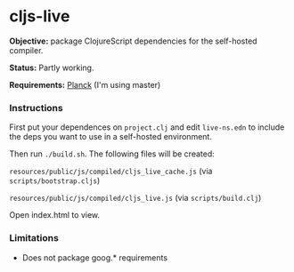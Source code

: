 # cljs-live

**Objective:** package ClojureScript dependencies for the self-hosted compiler.

**Status:** Partly working.

**Requirements:** [Planck](planck-repl.org) (I'm using master)

### Instructions

First put your dependences on `project.clj` and edit `live-ns.edn` to include the deps you want to use in a self-hosted environment.

Then run `./build.sh`. The following files will be created:

`resources/public/js/compiled/cljs_live_cache.js` (via `scripts/bootstrap.cljs`)

`resources/public/js/compiled/cljs_live.js` (via `scripts/build.clj`)

Open index.html to view.

### Limitations

- Does not package goog.* requirements
